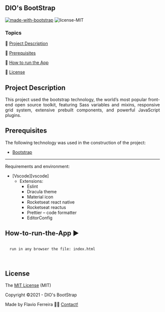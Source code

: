 ##  DIO's BootStrap

[![made-with-bootstrap](https://img.shields.io/badge/Made%20with%20-BootStrap-blue)](https://getbootstrap.com/)
![license-MIT](https://img.shields.io/badge/license-MIT-green)

### Topics

:small_blue_diamond: [Project Description](#Project-Description)

:small_blue_diamond: [Prerequisites](#Prerequisites)

:small_blue_diamond: [How to run the App](#How-to-run-the-App)

:small_blue_diamond: [License](#License)



## Project Description

<p align="justify">
  This project used the bootstrap technology, the world’s most popular front-end open source toolkit, featuring Sass variables and mixins, responsive grid system, extensive prebuilt components, and powerful JavaScript plugins.
</p>

## Prerequisites

The following technology was used in the construction of the project:

- [Bootstrap][bootstrap]

---
Requirements and environment:

- [Vscode][vscode]
  - Extensions:
    - Eslint
    - Dracula theme
    - Material icon
    - Rocketseat react native
    - Rocketseat reactus
    - Prettier – code formatter
    - EditorConfig 

## How-to-run-the-App :arrow_forward:

```bash

  run in any browser the file: index.html 
  
    
  ```
  
## License

The [MIT License]() (MIT)

Copyright :copyright:2021 - DIO's BootStrap

Made by Flavio Ferreira 👋🏽 [Contact!](https://www.linkedin.com/in/flaviojaf21/)


[bootstrap]: https://getbootstrap.com/

